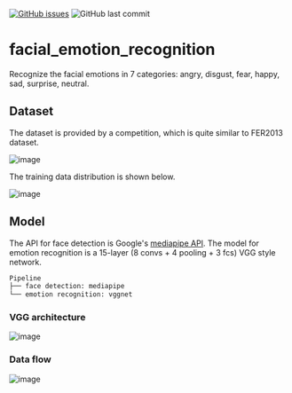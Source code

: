 [![GitHub issues](https://img.shields.io/github/issues/jhan15/facial_emotion_recognition)](https://github.com/jhan15/facial_emotion_recognition/issues)
![GitHub last commit](https://img.shields.io/github/last-commit/jhan15/facial_emotion_recognition?color=ff69b4)

# facial_emotion_recognition
Recognize the facial emotions in 7 categories: angry, disgust, fear, happy, sad, surprise, neutral.

## Dataset
The dataset is provided by a competition, which is quite similar to FER2013 dataset.

![image](https://user-images.githubusercontent.com/62132206/122206330-89176380-cea1-11eb-9ef4-01bf1ce95a7c.png)

The training data distribution is shown below.

![image](https://user-images.githubusercontent.com/62132206/122206248-6c7b2b80-cea1-11eb-9c02-9cf22d75a22f.png)

## Model
The API for face detection is Google's [mediapipe API](https://github.com/google/mediapipe). The model for emotion recognition is a 15-layer (8 convs + 4 pooling + 3 fcs) VGG style network.

```bash
Pipeline
├── face detection: mediapipe
└── emotion recognition: vggnet
```
### VGG architecture
![image](https://user-images.githubusercontent.com/62132206/122204954-004bf800-cea0-11eb-981b-c7b1cbb935fc.png)

### Data flow

![image](https://user-images.githubusercontent.com/62132206/122206734-dd224800-cea1-11eb-9670-19b718667bbd.png)

